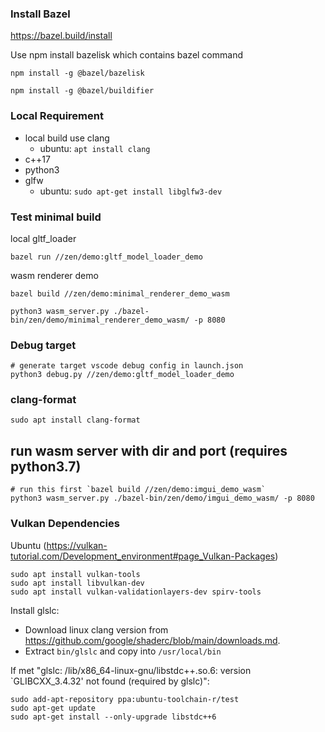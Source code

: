 
### Install Bazel
https://bazel.build/install

Use npm install bazelisk which contains bazel command

```
npm install -g @bazel/bazelisk

npm install -g @bazel/buildifier
```


### Local Requirement
* local build use clang
  * ubuntu: `apt install clang`
* c++17
* python3
* glfw
  * ubuntu: `sudo apt-get install libglfw3-dev`


### Test minimal build
local gltf_loader
```
bazel run //zen/demo:gltf_model_loader_demo
```

wasm renderer demo
```
bazel build //zen/demo:minimal_renderer_demo_wasm

python3 wasm_server.py ./bazel-bin/zen/demo/minimal_renderer_demo_wasm/ -p 8080
```

### Debug target

```
# generate target vscode debug config in launch.json
python3 debug.py //zen/demo:gltf_model_loader_demo
```


### clang-format
```
sudo apt install clang-format
```


## run wasm server with dir and port (requires python3.7)
```
# run this first `bazel build //zen/demo:imgui_demo_wasm`
python3 wasm_server.py ./bazel-bin/zen/demo/imgui_demo_wasm/ -p 8080
```


### Vulkan Dependencies

Ubuntu (https://vulkan-tutorial.com/Development_environment#page_Vulkan-Packages)
```
sudo apt install vulkan-tools
sudo apt install libvulkan-dev
sudo apt install vulkan-validationlayers-dev spirv-tools

```

Install glslc:

- Download linux clang version from https://github.com/google/shaderc/blob/main/downloads.md.
- Extract `bin/glslc` and copy into `/usr/local/bin`

If met "glslc: /lib/x86_64-linux-gnu/libstdc++.so.6: version `GLIBCXX_3.4.32' not found (required by glslc)":
```
sudo add-apt-repository ppa:ubuntu-toolchain-r/test
sudo apt-get update
sudo apt-get install --only-upgrade libstdc++6
```

